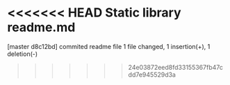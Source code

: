 <<<<<<< HEAD
Static library readme.md
=======
[master d8c12bd] commited readme file
 1 file changed, 1 insertion(+), 1 deletion(-)
>>>>>>> 24e03872eed8fd33155367fb47cdd7e945529d3a

